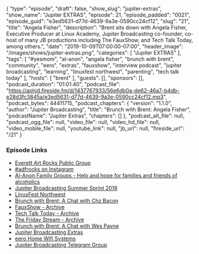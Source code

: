 {
  "type": "episode",
  "draft": false,
  "show_slug": "jupiter-extras",
  "show_name": "Jupiter EXTRAS",
  "episode": 21,
  "episode_padded": "0021",
  "episode_guid": "e3ed5631-d77d-4639-9a3e-0590cc24cf12",
  "slug": "21",
  "title": "Angela Fisher",
  "description": "Brent sits down with Angela Fisher, Executive Producer at Linux Academy, Jupiter Broadcasting co-founder, co-host of many JB productions including The FauxShow, and Tech Talk Today, among others.",
  "date": "2019-10-09T07:00:00-07:00",
  "header_image": "/images/shows/jupiter-extras.png",
  "categories": [
    "Jupiter EXTRAS"
  ],
  "tags": [
    "#yesmom",
    "al-anon",
    "angela fisher",
    "brunch with brent",
    "community",
    "eero",
    "extras",
    "fauxshow",
    "interview podcast",
    "jupiter broadcasting",
    "learning",
    "linuxfest northwest",
    "parenting",
    "tech talk today"
  ],
  "hosts": [
    "brent"
  ],
  "guests": [],
  "sponsors": [],
  "podcast_duration": "01:01:40",
  "podcast_file": "https://aphid.fireside.fm/d/1437767933/56e6db0a-de62-46a7-b4db-e28d3fc3845a/e3ed5631-d77d-4639-9a3e-0590cc24cf12.mp3",
  "podcast_bytes": 44411715,
  "podcast_chapters": {
    "version": "1.1.0",
    "author": "Jupiter Broadcasting",
    "title": "Brunch with Brent: Angela Fisher",
    "podcastName": "Jupiter Extras",
    "chapters": []
  },
  "podcast_alt_file": null,
  "podcast_ogg_file": null,
  "video_file": null,
  "video_hd_file": null,
  "video_mobile_file": null,
  "youtube_link": null,
  "jb_url": null,
  "fireside_url": "/21"
}


### Episode Links

  * [Everett Art Rocks Public Group](https://www.facebook.com/groups/1695715270752396/ "Everett Art Rocks Public Group")
  * [#adfrocks on Instagram](https://www.instagram.com/explore/tags/adfrocks/ "#adfrocks on Instagram")
  * [Al-Anon Family Groups - Help and hope for families and friends of alcoholics](https://al-anon.org "Al-Anon Family Groups - Help and hope for families and friends of alcoholics")
  * [Jupiter Broadcasting Summer Sprint 2019](https://linuxunplugged.com/articles/summer-sprint-2019 "Jupiter Broadcasting Summer Sprint 2019")
  * [LinuxFest Northwest](https://www.linuxfestnorthwest.org "LinuxFest Northwest")
  * [Brunch with Brent: A Chat with Chz Bacon](https://extras.show/6 "Brunch with Brent: A Chat with Chz Bacon")
  * [FauxShow - Archive](https://www.jupiterbroadcasting.com/show/fauxshow/ "FauxShow - Archive")
  * [Tech Talk Today - Archive](https://www.jupiterbroadcasting.com/show/today/ "Tech Talk Today - Archive")
  * [The Friday Stream - Archive](https://www.jupiterbroadcasting.com/show/friday/ "The Friday Stream - Archive")
  * [Brunch with Brent: A Chat with Wes Payne](https://extras.show/12 "Brunch with Brent: A Chat with Wes Payne")
  * [Jupiter Broadcasting Extras](https://extras.show "Jupiter Broadcasting Extras")
  * [eero Home Wifi Systems](https://eero.com/ "eero Home Wifi Systems")
  * [Jupiter Broadcasting Telegram Group](https://www.jupiterbroadcasting.com/telegram "Jupiter Broadcasting Telegram Group")


